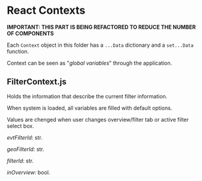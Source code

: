 # React Contexts

**IMPORTANT: THIS PART IS BEING REFACTORED TO REDUCE THE NUMBER OF COMPONENTS**

Each ```Context``` object in this folder has a ```...Data``` dictionary and a ```set...Data``` function.

Context can be seen as "*global variables*" through the application.

## FilterContext.js

Holds the information that describe the current filter information.

When system is loaded, all variables are filled with default options.

Values are chenged when user changes overview/filter tab or active filter select box.

*evtFilterId*: str.

*geoFilterId*: str.

*filterId*: str.

*inOverview*: bool.